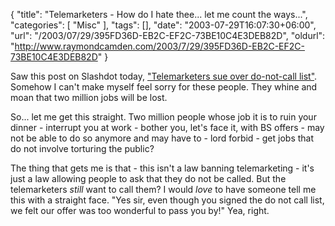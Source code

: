 {
	"title": "Telemarketers - How do I hate thee... let me count the ways...",
	"categories": [
		"Misc"
	],
	"tags": [],
	"date": "2003-07-29T16:07:30+06:00",
	"url": "/2003/07/29/395FD36D-EB2C-EF2C-73BE10C4E3DEB82D",
	"oldurl": "http://www.raymondcamden.com/2003/7/29/395FD36D-EB2C-EF2C-73BE10C4E3DEB82D"
}

Saw this post on Slashdot today, <a href="http://www.cnn.com/2003/TECH/ptech/07/29/telemarketers.sue.ap/index.html">"Telemarketers sue over do-not-call list"</a>. Somehow I can't make myself feel sorry for these people. They whine and moan that two million jobs will be lost.

So... let me get this straight. Two million people whose job it is to ruin your dinner - interrupt you at work - bother you, let's face it, with BS offers - may not be able to do so anymore and may have to - lord forbid - get jobs that do not involve torturing the public? 

The thing that gets me is that - this isn't a law banning telemarketing - it's just a law allowing people to ask that they do not be called. But the telemarketers <i>still</i> want to call them? I would <i>love</i> to have someone tell me this with a straight face. "Yes sir, even though you signed the do not call list, we felt our offer was too wonderful to pass you by!" Yea, right.